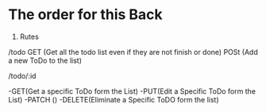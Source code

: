 # The order for this Back 

1. Rutes 

/todo
GET (Get all the todo list even if they are not finish or done)
POSt (Add a new ToDo to the list)

/todo/:id

-GET(Get a specific ToDo form the List)
-PUT(Edit a Specific ToDo form the List)
-PATCH ()
-DELETE(Eliminate a Specific ToDO form the list)


